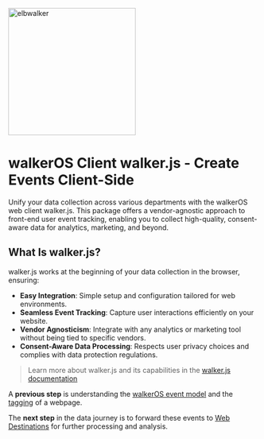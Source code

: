<p align="left">
  <a href="https://elbwalker.com">
    <img title="elbwalker" src='https://www.elbwalker.com/img/elbwalker_logo.png' width="256px"/>
  </a>
</p>

# walkerOS Client walker.js - Create Events Client-Side

Unify your data collection across various departments with the walkerOS web
client walker.js. This package offers a vendor-agnostic approach to front-end
user event tracking, enabling you to collect high-quality, consent-aware data
for analytics, marketing, and beyond.

## What Is walker.js?

walker.js works at the beginning of your data collection in the browser,
ensuring:

- **Easy Integration**: Simple setup and configuration tailored for web
  environments.
- **Seamless Event Tracking**: Capture user interactions efficiently on your
  website.
- **Vendor Agnosticism**: Integrate with any analytics or marketing tool without
  being tied to specific vendors.
- **Consent-Aware Data Processing**: Respects user privacy choices and complies
  with data protection regulations.

> Learn more about walker.js and its capabilities in the
> [walker.js documentation](https://www.elbwalker.com/docs/clients/walkerjs/)

A **previous step** is understanding the
[walkerOS event model](https://www.elbwalker.com/docs/walkeros/event-model/) and
the [tagging](https://www.elbwalker.com/docs/clients/walkerjs/tagging/) of a
webpage.

The **next step** in the data journey is to forward these events to
[Web Destinations](https://www.elbwalker.com/docs/destinations/web/) for further
processing and analysis.
